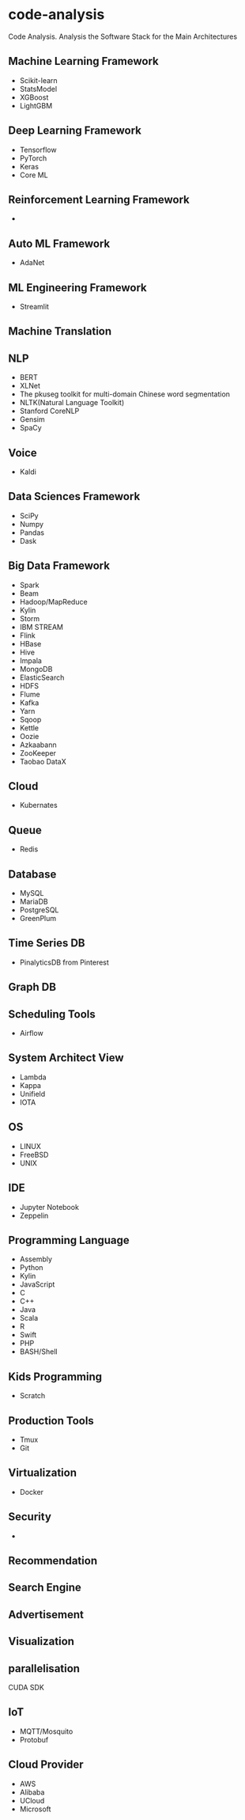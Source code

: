 # code-analysis
Code Analysis.
Analysis the Software Stack for the Main Architectures

## Machine Learning Framework
+ Scikit-learn
+ StatsModel
+ XGBoost
+ LightGBM


## Deep Learning Framework
+ Tensorflow
+ PyTorch
+ Keras
+ Core ML

## Reinforcement Learning Framework
+

## Auto ML Framework
+ AdaNet

## ML Engineering Framework
+ Streamlit

## Machine Translation

## NLP
+ BERT
+ XLNet
+ The pkuseg toolkit for multi-domain Chinese word segmentation
+ NLTK(Natural Language Toolkit)
+ Stanford CoreNLP
+ Gensim
+ SpaCy


## Voice
+ Kaldi


## Data Sciences Framework
+ SciPy
+ Numpy
+ Pandas
+ Dask

## Big Data Framework
+ Spark
+ Beam
+ Hadoop/MapReduce
+ Kylin
+ Storm
+ IBM STREAM
+ Flink
+ HBase
+ Hive
+ Impala
+ MongoDB
+ ElasticSearch
+ HDFS
+ Flume
+ Kafka
+ Yarn
+ Sqoop
+ Kettle
+ Oozie
+ Azkaabann
+ ZooKeeper
+ Taobao DataX

## Cloud 
+ Kubernates

## Queue
+ Redis




## Database
+ MySQL
+ MariaDB
+ PostgreSQL
+ GreenPlum




## Time Series DB
+ PinalyticsDB from Pinterest

## Graph DB

## Scheduling Tools
+ Airflow

## System Architect View
+ Lambda
+ Kappa
+ Unifield
+ IOTA

## OS
+ LINUX
+ FreeBSD
+ UNIX

## IDE
+ Jupyter Notebook
+ Zeppelin

## Programming Language
+ Assembly
+ Python
+ Kylin
+ JavaScript
+ C
+ C++
+ Java
+ Scala
+ R
+ Swift
+ PHP
+ BASH/Shell

## Kids Programming
+ Scratch

## Production Tools
+ Tmux
+ Git

## Virtualization
+ Docker

## Security
+ 

## Recommendation

## Search Engine

## Advertisement

## Visualization

## parallelisation
CUDA SDK

## IoT
+ MQTT/Mosquito
+ Protobuf

## Cloud Provider
+ AWS
+ Alibaba
+ UCloud
+ Microsoft

